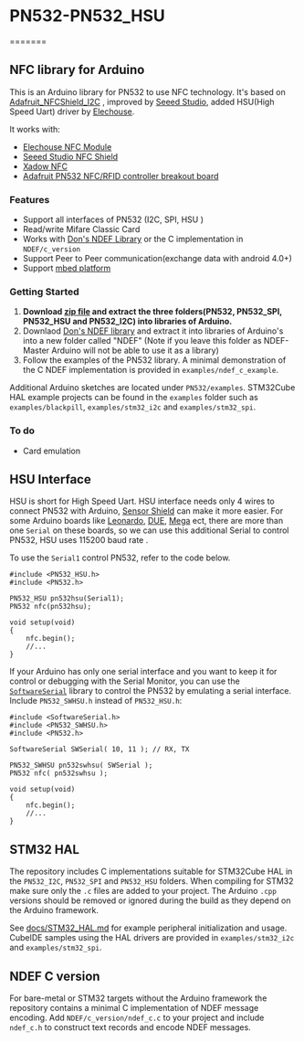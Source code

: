 # PN532-PN532_HSU
=======
## NFC library for Arduino

This is an Arduino library for PN532 to use NFC technology. It's based on 
[Adafruit_NFCShield_I2C](http://goo.gl/pk3FdB)
, improved by [Seeed Studio](http://goo.gl/zh1iQh), added HSU(High Speed Uart) driver by [Elechouse](http://elechouse.com). 

It works with:

+ [Elechouse NFC Module](http://goo.gl/i0EQgd)
+ [Seeed Studio NFC Shield](http://goo.gl/Cac2OH)
+ [Xadow NFC](http://goo.gl/qBZMt0)
+ [Adafruit PN532 NFC/RFID controller breakout board](http://goo.gl/tby9Sw)

### Features
+ Support all interfaces of PN532 (I2C, SPI, HSU )
+ Read/write Mifare Classic Card
+ Works with [Don's NDEF Library](http://goo.gl/jDjsXl) or the C implementation in `NDEF/c_version`
+ Support Peer to Peer communication(exchange data with android 4.0+)
+ Support [mbed platform](http://goo.gl/kGPovZ)

### Getting Started
1. **Download [zip file](https://github.com/elechouse/PN532/archive/PN532_HSU.zip) and 
extract the three folders(PN532, PN532_SPI, PN532_HSU and PN532_I2C) into libraries of Arduino.**
2. Downlaod [Don's NDEF library](http://goo.gl/ewxeAe) and extract it into libraries of Arduino's into a new folder called "NDEF" (Note if you leave this folder as NDEF-Master Arduino will not be able to use it as a library)
2. Follow the examples of the PN532 library.  A minimal demonstration of the C
   NDEF implementation is provided in `examples/ndef_c_example`.

Additional Arduino sketches are located under `PN532/examples`. STM32Cube HAL example projects can be found in the `examples` folder such as `examples/blackpill`, `examples/stm32_i2c` and `examples/stm32_spi`.

### To do
+ Card emulation

## HSU Interface

HSU is short for High Speed Uart. HSU interface needs only 4 wires to connect PN532 with Arduino, [Sensor Shield](http://goo.gl/i0EQgd) can make it more easier. For some Arduino boards like [Leonardo][Leonardo], [DUE][DUE], [Mega][Mega] ect, there are more than one `Serial` on these boards, so we can use this additional Serial to control PN532, HSU uses 115200 baud rate .

To use the `Serial1` control PN532, refer to the code below.

	#include <PN532_HSU.h>
	#include <PN532.h>
	
	PN532_HSU pn532hsu(Serial1);
	PN532 nfc(pn532hsu);

	void setup(void)
	{
		nfc.begin();
		//...
	}

If your Arduino has only one serial interface and you want to keep it for control or debugging with the Serial Monitor, you can use the [`SoftwareSerial`][SoftwareSerial] library to control the PN532 by emulating a serial interface. Include `PN532_SWHSU.h` instead of `PN532_HSU.h`:

	#include <SoftwareSerial.h>
	#include <PN532_SWHSU.h>
	#include <PN532.h>
	
	SoftwareSerial SWSerial( 10, 11 ); // RX, TX

	PN532_SWHSU pn532swhsu( SWSerial );
	PN532 nfc( pn532swhsu );

	void setup(void)
	{
		nfc.begin();
		//...
	}

[Mega]: http://arduino.cc/en/Main/arduinoBoardMega
[DUE]: http://arduino.cc/en/Main/arduinoBoardDue
[Leonardo]: http://arduino.cc/en/Main/arduinoBoardLeonardo
[SoftwareSerial]: https://www.arduino.cc/en/Reference/softwareSerial


## STM32 HAL

The repository includes C implementations suitable for STM32Cube HAL in the
`PN532_I2C`, `PN532_SPI` and `PN532_HSU` folders. When compiling for STM32 make
sure only the `.c` files are added to your project. The Arduino `.cpp` versions
should be removed or ignored during the build as they depend on the Arduino
framework.

See [docs/STM32_HAL.md](docs/STM32_HAL.md) for example peripheral
initialization and usage.
CubeIDE samples using the HAL drivers are provided in `examples/stm32_i2c` and `examples/stm32_spi`.

## NDEF C version

For bare-metal or STM32 targets without the Arduino framework the repository
contains a minimal C implementation of NDEF message encoding.  Add
`NDEF/c_version/ndef_c.c` to your project and include `ndef_c.h` to construct
text records and encode NDEF messages.
